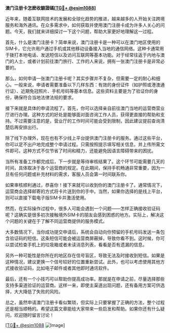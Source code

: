 **澳门注册卡怎麽收驗證碼[[TG💪+ @esim1088](https://t.me/s/esim1088)]**

近年来，随着互联网技术的发展和全球化趋势的推进，越来越多的人开始关注跨境服务和海外通讯。在众多需求中，如何获取并使用澳门注册卡成为许多人关心的问题。今天，我们就来详细探讨一下这个问题，帮助大家更好地理解这一过程。

首先，什么是澳门注册卡？简单来说，澳门注册卡是一种可以在澳门地区使用的SIM卡，它允许用户通过手机或其他移动设备接入当地的通信网络。这种卡通常用于拨打本地电话、发送短信以及访问互联网等基本功能。对于经常往返于内地与澳门的人士，或者计划前往澳门旅行、工作的人来说，拥有一张澳门注册卡是非常必要的。

那么，如何申请一张澳门注册卡呢？其实步骤并不复杂，但需要一定的耐心和细心。一般来说，申请者需要准备以下几样东西：有效的身份证件（如护照或港澳通行证）、近期免冠照片、手机号码等基本信息。这些资料主要是为了验证你的身份，确保符合当地法律法规的要求。

接下来就是具体的申请流程了。首先，你可以选择亲自前往澳门当地的运营商营业厅进行办理。这种方式的好处是能够面对面咨询工作人员，获得更直接的帮助和支持。不过需要注意的是，营业厅的工作时间可能会受到限制，因此建议提前查询清楚后再安排出行。

除了线下办理外，现在也有不少线上平台提供澳门注册卡的服务。通过这些平台，你可以足不出户地完成整个申请过程。只需按照提示填写相关信息，并上传所需文件即可。这种方式不仅节省了时间和精力，还能避免因语言障碍带来的困扰。

当所有准备工作都完成后，下一步就是等待审核结果了。这个环节可能需要几天的时间，具体取决于各个运营商的规定。在此期间，保持手机畅通非常重要，因为一旦有任何问题或补充材料的需求，客服人员会第一时间联系你。

如果审核顺利通过，恭喜你！接下来就可以收到你的澳门注册卡了。通常情况下，运营商会选择邮寄的方式将卡片送到你的手中。当然，如果你选择的是线上平台，则可以直接下载电子版SIM卡并激活使用。

然而，在实际操作过程中，很多人可能会遇到一个问题——怎样正确接收验证码呢？这确实是很多初次接触境外SIM卡的朋友会感到困惑的地方。实际上，解决这个问题的关键在于了解不同运营商提供的服务模式。

大多数情况下，当你成功提交申请后，系统会自动向你预留的手机号码发送一条包含验证码的短信。这条短信可能会被运营商屏蔽掉，导致你看不到。这时候，你可以尝试检查手机上的垃圾箱或者未读消息列表，看看是否有遗漏的信息。

另外一种可能性是你所在的地区存在信号盲区，导致无法及时接收到短信。如果是这种情况，建议更换一个信号较好的位置重新尝试。此外，也可以考虑使用其他方式接收验证码，比如电子邮件或者其他即时通讯软件。

最后，还有一个小技巧可以帮助你提高成功率。那就是在申请之前，尽量选择那些支持多渠道验证的运营商。这样一来，即使主渠道出现问题，还有备用方案可供选择，大大降低了失败的风险。

总之，虽然申请澳门注册卡看似繁琐，但实际上只要掌握了正确的方法，整个过程还是相当顺畅的。希望这篇文章能给大家带来一些启发和帮助。如果你还有什么疑问，欢迎随时留言讨论！

[[TG💪+ @esim1088](https://t.me/s/esim1088) ![Image](https://i.postimg.cc/4NQfJmqS/Snipaste-2025-05-13-00-14-12.png)]